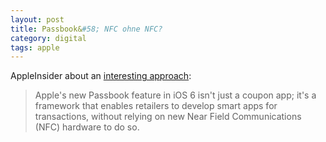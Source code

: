 ```yaml
---
layout: post
title: Passbook&#58; NFC ohne NFC?
category: digital
tags: apple
---
```


AppleInsider about an [interesting approach](http://bit.ly/NMS5U1):

> Apple's new Passbook feature in iOS 6 isn't just a coupon app; it's a framework that enables retailers to develop smart apps for transactions, without relying on new Near Field Communications (NFC) hardware to do so.
